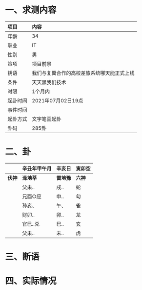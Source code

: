 # 一、求测内容
|项目|内容|
|:-|:-|
|年龄|34|
|职业|IT|
|性别|男|
|策项|项目前景|
|钥语|我们与复翼合作的高校差旅系统哪天能正式上线|
|条件|天天黑我们技术|
|时限|1个月内|
|起卦时间|2021年07月02日19点|
|事件时间||
|起卦方式|文字笔画起卦|
|卦码|285卦|

# 二、卦
||辛丑年甲午月|辛亥日|寅卯空|
|:-|:-|:-|:-|
|**伏神**|**泽地萃**|**雷地豫**|**六神**|
||父未..|戌..|蛇|
||兄酉○应|申..|勾|
||孙亥、|午、|雀|
||财卯..|卯..|龙|
||官巳..兑|巳..|玄|
||父未..|未..|虎|


# 三、断语

# 四、实际情况
